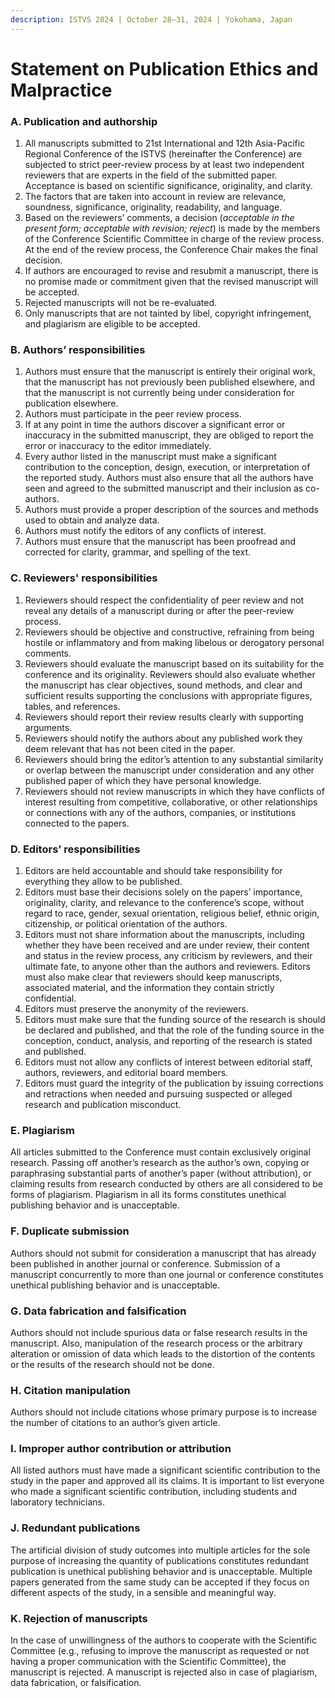 ```yaml
---
description: ISTVS 2024 | October 28–31, 2024 | Yokohama, Japan
---
```


# Statement on Publication Ethics and Malpractice

### A. Publication and authorship <a href="#a.-publication-and-authorship" id="a.-publication-and-authorship"></a>

1. All manuscripts submitted to 21st International and 12th Asia-Pacific Regional Conference of the ISTVS (hereinafter the Conference) are subjected to strict peer-review process by at least two independent reviewers that are experts in the field of the submitted paper. Acceptance is based on scientific significance, originality, and clarity.
2. The factors that are taken into account in review are relevance, soundness, significance, originality, readability, and language.
3. Based on the reviewers’ comments, a decision (_acceptable in the present form; acceptable with revision; reject_) is made by the members of the Conference Scientific Committee in charge of the review process. At the end of the review process, the Conference Chair makes the final decision.
4. If authors are encouraged to revise and resubmit a manuscript, there is no promise made or commitment given that the revised manuscript will be accepted.
5. Rejected manuscripts will not be re-evaluated.
6. Only manuscripts that are not tainted by libel, copyright infringement, and plagiarism are eligible to be accepted.

### B. Authors’ responsibilities <a href="#b.-authors-responsibilities" id="b.-authors-responsibilities"></a>

1. Authors must ensure that the manuscript is entirely their original work, that the manuscript has not previously been published elsewhere, and that the manuscript is not currently being under consideration for publication elsewhere.
2. Authors must participate in the peer review process.
3. If at any point in time the authors discover a significant error or inaccuracy in the submitted manuscript, they are obliged to report the error or inaccuracy to the editor immediately.
4. Every author listed in the manuscript must make a significant contribution to the conception, design, execution, or interpretation of the reported study. Authors must also ensure that all the authors have seen and agreed to the submitted manuscript and their inclusion as co-authors.
5. Authors must provide a proper description of the sources and methods used to obtain and analyze data.
6. Authors must notify the editors of any conflicts of interest.
7. Authors must ensure that the manuscript has been proofread and corrected for clarity, grammar, and spelling of the text.

### C. Reviewers' responsibilities <a href="#c.-reviewers-responsibilities" id="c.-reviewers-responsibilities"></a>

1. Reviewers should respect the confidentiality of peer review and not reveal any details of a manuscript during or after the peer-review process.
2. Reviewers should be objective and constructive, refraining from being hostile or inflammatory and from making libelous or derogatory personal comments.
3. Reviewers should evaluate the manuscript based on its suitability for the conference and its originality. Reviewers should also evaluate whether the manuscript has clear objectives, sound methods, and clear and sufficient results supporting the conclusions with appropriate figures, tables, and references.
4. Reviewers should report their review results clearly with supporting arguments.
5. Reviewers should notify the authors about any published work they deem relevant that has not been cited in the paper.
6. Reviewers should bring the editor’s attention to any substantial similarity or overlap between the manuscript under consideration and any other published paper of which they have personal knowledge.
7. Reviewers should not review manuscripts in which they have conflicts of interest resulting from competitive, collaborative, or other relationships or connections with any of the authors, companies, or institutions connected to the papers.

### D. Editors’ responsibilities <a href="#d.-editors-responsibilities" id="d.-editors-responsibilities"></a>

1. Editors are held accountable and should take responsibility for everything they allow to be published.
2. Editors must base their decisions solely on the papers’ importance, originality, clarity, and relevance to the conference’s scope, without regard to race, gender, sexual orientation, religious belief, ethnic origin, citizenship, or political orientation of the authors.
3. Editors must not share information about the manuscripts, including whether they have been received and are under review, their content and status in the review process, any criticism by reviewers, and their ultimate fate, to anyone other than the authors and reviewers. Editors must also make clear that reviewers should keep manuscripts, associated material, and the information they contain strictly confidential.
4. Editors must preserve the anonymity of the reviewers.
5. Editors must make sure that the funding source of the research is should be declared and published, and that the role of the funding source in the conception, conduct, analysis, and reporting of the research is stated and published.
6. Editors must not allow any conflicts of interest between editorial staff, authors, reviewers, and editorial board members.
7. Editors must guard the integrity of the publication by issuing corrections and retractions when needed and pursuing suspected or alleged research and publication misconduct.

### E. Plagiarism <a href="#e.-plagiarism" id="e.-plagiarism"></a>

All articles submitted to the Conference must contain exclusively original research. Passing off another’s research as the author’s own, copying or paraphrasing substantial parts of another’s paper (without attribution), or claiming results from research conducted by others are all considered to be forms of plagiarism. Plagiarism in all its forms constitutes unethical publishing behavior and is unacceptable.

### F. Duplicate submission <a href="#f.-duplicate-submission" id="f.-duplicate-submission"></a>

Authors should not submit for consideration a manuscript that has already been published in another journal or conference. Submission of a manuscript concurrently to more than one journal or conference constitutes unethical publishing behavior and is unacceptable.

### G. Data fabrication and falsification <a href="#g.-data-fabrication-and-falsification" id="g.-data-fabrication-and-falsification"></a>

Authors should not include spurious data or false research results in the manuscript. Also, manipulation of the research process or the arbitrary alteration or omission of data which leads to the distortion of the contents or the results of the research should not be done.

### H. Citation manipulation <a href="#h.-citation-manipulation" id="h.-citation-manipulation"></a>

Authors should not include citations whose primary purpose is to increase the number of citations to an author’s given article.

### I. Improper author contribution or attribution <a href="#i.-improper-author-contribution-or-attribution" id="i.-improper-author-contribution-or-attribution"></a>

All listed authors must have made a significant scientific contribution to the study in the paper and approved all its claims. It is important to list everyone who made a significant scientific contribution, including students and laboratory technicians.

### J. Redundant publications <a href="#j.-redundant-publications" id="j.-redundant-publications"></a>

The artificial division of study outcomes into multiple articles for the sole purpose of increasing the quantity of publications constitutes redundant publication is unethical publishing behavior and is unacceptable. Multiple papers generated from the same study can be accepted if they focus on different aspects of the study, in a sensible and meaningful way.

### K. Rejection of manuscripts <a href="#k.-rejection-of-manuscripts" id="k.-rejection-of-manuscripts"></a>

In the case of unwillingness of the authors to cooperate with the Scientific Committee (e.g., refusing to improve the manuscript as requested or not having a proper communication with the Scientific Committee), the manuscript is rejected. A manuscript is rejected also in case of plagiarism, data fabrication, or falsification.
